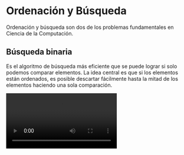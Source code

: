 # Ordenación y Búsqueda

Ordenación y búsqueda son dos de los problemas fundamentales en Ciencia de la Computación.

## Búsqueda binaria

Es el algoritmo de búsqueda más eficiente que se puede lograr si solo podemos comparar elementos.
La idea central es que si los elementos están ordenados, es posible descartar fácilmente hasta la mitad de los elementos haciendo una sola comparación.

<video src="https://user-images.githubusercontent.com/1778204/227745547-07a0d6ac-3d98-4f3f-b461-88864802a2bb.mp4" controls>

